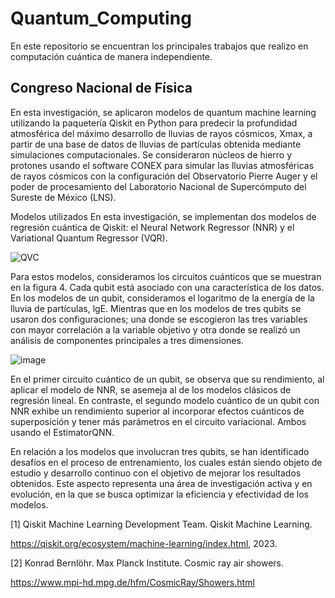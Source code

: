 # Quantum_Computing
En este repositorio se encuentran los principales trabajos que realizo en computación cuántica de manera independiente.

## Congreso Nacional de Física

En esta investigación, se aplicaron modelos de quantum machine learning utilizando la paquetería
Qiskit en Python para predecir la profundidad atmosférica del máximo desarrollo de lluvias de rayos
cósmicos, Xmax, a partir de una base de datos de lluvias de partículas obtenida mediante simulaciones
computacionales. Se consideraron núcleos de hierro y protones usando el software CONEX para
simular las lluvias atmosféricas de rayos cósmicos con la configuración del Observatorio Pierre Auger
y el poder de procesamiento del Laboratorio Nacional de Supercómputo del Sureste de México (LNS). 

Modelos utilizados
En esta investigación, se implementan dos modelos de regresión cuántica de Qiskit: el Neural Network
Regressor (NNR) y el Variational Quantum Regressor (VQR).

![QVC]([URL_de_la_Imagen](https://www.google.com/url?sa=i&url=https%3A%2F%2Fwww.qmunity.tech%2Ftutorials%2Fbuilding-a-variational-quantum-classifier&psig=AOvVaw1nYmk0vPKvWFwpfZLBD-_J&ust=1696282741688000&source=images&cd=vfe&opi=89978449&ved=0CBEQjRxqFwoTCMjxquPn1YEDFQAAAAAdAAAAABAE))


Para estos modelos, consideramos los circuitos cuánticos que se muestran en la figura 4. Cada qubit
está asociado con una característica de los datos. En los modelos de un qubit, consideramos el logaritmo
de la energía de la lluvia de partículas, lgE. Mientras que en los modelos de tres qubits se usaron
dos configuraciones; una donde se escogieron las tres variables con mayor correlación a la variable
objetivo y otra donde se realizó un análisis de componentes principales a tres dimensiones.


![image](https://github.com/LazaroR-u/Quantum_Computing/assets/80428982/044f088a-486a-4f8f-bd9b-a1d8c6b39b4a)

En el primer circuito cuántico de un qubit, se observa que su rendimiento, al aplicar el modelo de NNR,
se asemeja al de los modelos clásicos de regresión lineal. En contraste, el segundo modelo cuántico de
un qubit con NNR exhibe un rendimiento superior al incorporar efectos cuánticos de superposición y
tener más parámetros en el circuito variacional. Ambos usando el EstimatorQNN.

En relación a los modelos que involucran tres qubits, se han identificado desafíos en el proceso de entrenamiento,
los cuales están siendo objeto de estudio y desarrollo continuo con el objetivo de mejorar
los resultados obtenidos. Este aspecto representa una área de investigación activa y en evolución, en
la que se busca optimizar la eficiencia y efectividad de los modelos.


[1] Qiskit Machine Learning Development Team. Qiskit Machine Learning.

https://qiskit.org/ecosystem/machine-learning/index.html, 2023.

[2] Konrad Bernlöhr. Max Planck Institute. Cosmic ray air showers.

https://www.mpi-hd.mpg.de/hfm/CosmicRay/Showers.html
